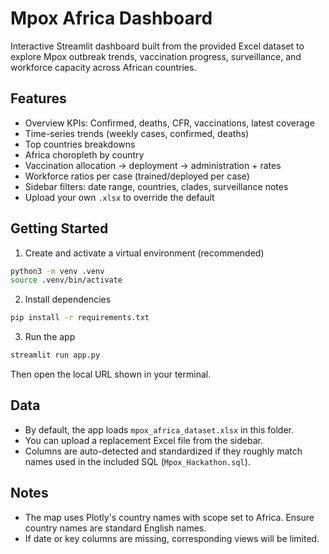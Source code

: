 # Mpox Africa Dashboard

Interactive Streamlit dashboard built from the provided Excel dataset to explore Mpox outbreak trends, vaccination progress, surveillance, and workforce capacity across African countries.

## Features

- Overview KPIs: Confirmed, deaths, CFR, vaccinations, latest coverage
- Time-series trends (weekly cases, confirmed, deaths)
- Top countries breakdowns
- Africa choropleth by country
- Vaccination allocation → deployment → administration + rates
- Workforce ratios per case (trained/deployed per case)
- Sidebar filters: date range, countries, clades, surveillance notes
- Upload your own `.xlsx` to override the default

## Getting Started

1. Create and activate a virtual environment (recommended)

```bash
python3 -m venv .venv
source .venv/bin/activate
```

2. Install dependencies

```bash
pip install -r requirements.txt
```

3. Run the app

```bash
streamlit run app.py
```

Then open the local URL shown in your terminal.

## Data

- By default, the app loads `mpox_africa_dataset.xlsx` in this folder.
- You can upload a replacement Excel file from the sidebar.
- Columns are auto-detected and standardized if they roughly match names used in the included SQL (`Mpox_Hackathon.sql`).

## Notes

- The map uses Plotly's country names with scope set to Africa. Ensure country names are standard English names.
- If date or key columns are missing, corresponding views will be limited.

